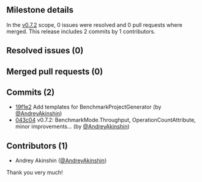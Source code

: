 ## Milestone details

In the [v0.7.2](https://github.com/dotnet/BenchmarkDotNet/issues?q=milestone:v0.7.2) scope, 
0 issues were resolved and 0 pull requests where merged.
This release includes 2 commits by 1 contributors.

## Resolved issues (0)


## Merged pull requests (0)


## Commits (2)

* [19f1e2](https://github.com/dotnet/BenchmarkDotNet/commit/19f1e27adf7633fe56b851d6c1f3e1881434b572) Add templates for BenchmarkProjectGenerator (by [@AndreyAkinshin](https://github.com/AndreyAkinshin))
* [043c04](https://github.com/dotnet/BenchmarkDotNet/commit/043c049ab15a51dd340e3f2a27ee87c9579d9ea5) v0.7.2: BenchmarkMode.Throughput, OperationCountAttribute, minor improvements... (by [@AndreyAkinshin](https://github.com/AndreyAkinshin))

## Contributors (1)

* Andrey Akinshin ([@AndreyAkinshin](https://github.com/AndreyAkinshin))

Thank you very much!

